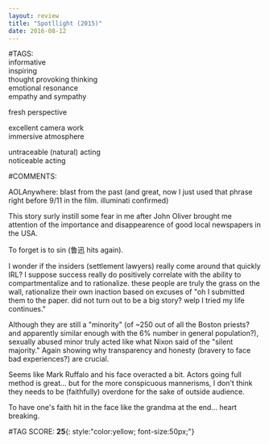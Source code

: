 ```yaml
---  
layout: review  
title: "Spotllight (2015)"  
date: 2016-08-12  
---  
```

  
#TAGS:  
informative  
inspiring  
thought provoking thinking  
emotional resonance  
empathy and sympathy  
  
fresh perspective  
  
excellent camera work  
immersive atmosphere  
  
untraceable (natural) acting  
noticeable acting  
  
#COMMENTS:  
  
AOLAnywhere: blast from the past (and great, now I just used that phrase right before 9/11 in the film. illuminati confirmed)  
  
This story surly instill some fear in me after John Oliver brought me attention of the importance and disappearence of good local newspapers in the USA.  
  
To forget is to sin (鲁迅 hits again).  
  
I wonder if the insiders (settlement lawyers) really come around that quickly IRL? I suppose success really do positively correlate with the ability to compartmentalize and to rationalize. these people are truly the grass on the wall, rationalize their own inaction based on excuses of "oh I submitted them to the paper. did not turn out to be a big story? welp I tried my life continues."  
  
Although they are still a "minority" (of ~250 out of all the Boston priests? and apparently similar enough with the 6% number in general population?), sexually abused minor truly acted like what Nixon said of the "silent majority." Again showing why transparency and honesty (bravery to face bad experiences?) are crucial.  
  
Seems like Mark Ruffalo and his face overacted a bit. Actors going full method is great... but for the more conspicuous mannerisms, I don't think they needs to be (faithfully) overdone for the sake of outside audience.  
  
To have one's faith hit in the face like the grandma at the end... heart breaking.  
  
  
  
  
  
#TAG SCORE: **25**{: style:"color:yellow; font-size:50px;"}  
